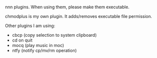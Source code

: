 nnn plugins. When using them, please make them executable.

chmodplus is my own plugin. It adds/removes executable file permission.

Other plugins I am using:

- cbcp (copy selection to system clipboard)  
- cd on quit  
- mocq (play music in moc)  
- ntfy (notify cp/mv/rm operation)  
